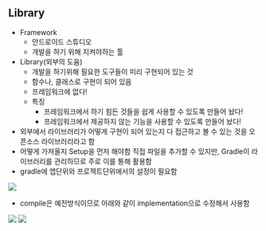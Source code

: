## Library
- Framework
	- 안드로이드 스튜디오
	- 개발을 하기 위해 지켜야하는 툴
- Library(외부의 도움)
	- 개발을 하기위해 필요한 도구들이 미리 구현되어 있는 것
	- 함수나, 클래스로 구현이 되어 있음
	- 프레임워크에 없다!
	- 특징
		- 프레임워크에서 하기 힘든 것들을 쉽게 사용할 수 있도록 만들어 놨다!
		- 프레임워크에서 제공하지 않는 기능을 사용할 수 있도록 만들어 놨다!
- 외부에서 라이브러리가 어떻게 구현이 되어 있는지 다 접근하고 볼 수 있는 것을 오픈소스 라이브러리라고 함
- 어떻게 가져올지 Setup을 먼저 해야함 직접 파일을 추가할 수 있지만, Gradle이 라이브러리를 관리하므로 주로 이를 통해 활용함
- gradle에 앱단위와 프로젝트단위에서의 설정이 필요함
<img src="https://s3.us-west-2.amazonaws.com/secure.notion-static.com/eaba682f-4ecd-451d-9020-e211b7f0728f/Untitled.png?X-Amz-Algorithm=AWS4-HMAC-SHA256&X-Amz-Credential=AKIAT73L2G45O3KS52Y5%2F20210408%2Fus-west-2%2Fs3%2Faws4_request&X-Amz-Date=20210408T234032Z&X-Amz-Expires=86400&X-Amz-Signature=d2671a7c5e2ee44da20c46286c4806b7b3d63b4b046ae76fafd5e757a8859595&X-Amz-SignedHeaders=host&response-content-disposition=filename%20%3D%22Untitled.png%22">

- compile은 예전방식이므로 아래와 같이 implementation으로 수정해서 사용함
<img src="https://s3.us-west-2.amazonaws.com/secure.notion-static.com/b731a721-903b-438f-ad1e-97bdea64f06c/Untitled.png?X-Amz-Algorithm=AWS4-HMAC-SHA256&X-Amz-Credential=AKIAT73L2G45O3KS52Y5%2F20210408%2Fus-west-2%2Fs3%2Faws4_request&X-Amz-Date=20210408T234108Z&X-Amz-Expires=86400&X-Amz-Signature=930b973776e44f51ac214c7ce7bd5d6f2389f5fd0f933daa01df4170e0da5491&X-Amz-SignedHeaders=host&response-content-disposition=filename%20%3D%22Untitled.png%22">
<img src="https://s3.us-west-2.amazonaws.com/secure.notion-static.com/0739b3b8-ce13-4fcf-8438-947261a294c3/Untitled.png?X-Amz-Algorithm=AWS4-HMAC-SHA256&X-Amz-Credential=AKIAT73L2G45O3KS52Y5%2F20210408%2Fus-west-2%2Fs3%2Faws4_request&X-Amz-Date=20210408T234121Z&X-Amz-Expires=86400&X-Amz-Signature=e402bd54b425e2985eb74b3aa20828a9b95b22498aeea9990af8323b5edbffe6&X-Amz-SignedHeaders=host&response-content-disposition=filename%20%3D%22Untitled.png%22">
